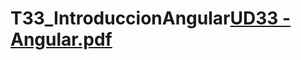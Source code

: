 # T33_IntroduccionAngular[UD33 - Angular.pdf](https://github.com/EdgarFalco/T33_IntroduccionAngular/files/8231059/UD33.-.Angular.pdf)
